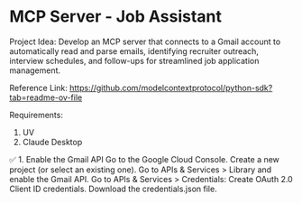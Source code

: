 # MCP Server - Job Assistant

Project Idea: Develop an MCP server that connects to a Gmail account to automatically read and parse emails, identifying recruiter outreach, interview schedules, and follow-ups for streamlined job application management.

Reference Link: https://github.com/modelcontextprotocol/python-sdk?tab=readme-ov-file

Requirements:
1. UV
2. Claude Desktop


✅ 1. Enable the Gmail API
Go to the Google Cloud Console.
Create a new project (or select an existing one).
Go to APIs & Services > Library and enable the Gmail API.
Go to APIs & Services > Credentials:
Create OAuth 2.0 Client ID credentials.
Download the credentials.json file.
